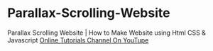 # Parallax-Scrolling-Website
Parallax Scrolling Website | How to Make Website using Html CSS & Javascript
[Online Tutorials Channel On YouTupe](https://www.youtube.com/watch?v=1wfeqDyMUx4)

